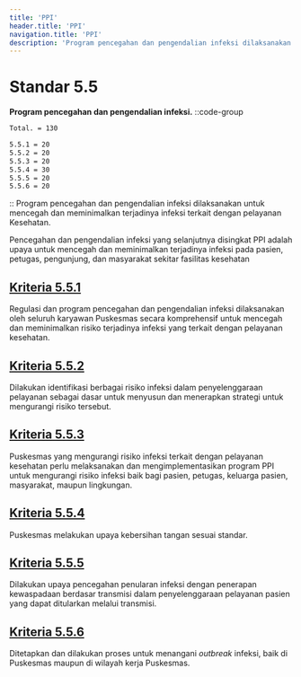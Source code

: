 ```yaml
---
title: 'PPI'
header.title: 'PPI'
navigation.title: 'PPI'
description: 'Program pencegahan dan pengendalian infeksi dilaksanakan untuk mencegah dan meminimalkan terjadinya infeksi terkait dengan pelayanan Kesehatan. Pencegahan dan pengendalian infeksi yang selanjutnya disingkat PPI adalah upaya untuk mencegah dan meminimalkan terjadinya infeksi pada pasien, petugas, pengunjung, dan masyarakat sekitar fasilitas kesehatan '
---
```


# Standar 5.5
**Program pencegahan dan pengendalian infeksi.** 
::code-group
```bash [Nilai]
Total. = 130
```
```bash [Kriteria]
5.5.1 = 20
5.5.2 = 20
5.5.3 = 20
5.5.4 = 30
5.5.5 = 20
5.5.6 = 20
```
::
Program pencegahan dan pengendalian infeksi dilaksanakan untuk mencegah dan meminimalkan terjadinya infeksi terkait dengan pelayanan Kesehatan. 

Pencegahan dan pengendalian infeksi yang selanjutnya disingkat PPI adalah upaya untuk mencegah dan meminimalkan terjadinya infeksi pada pasien, petugas, pengunjung, dan masyarakat sekitar fasilitas kesehatan 

## [Kriteria 5.5.1](/5/5/1) 
Regulasi dan program pencegahan dan pengendalian infeksi dilaksanakan oleh seluruh karyawan Puskesmas secara komprehensif untuk mencegah dan meminimalkan risiko terjadinya infeksi yang terkait dengan pelayanan kesehatan. 

## [Kriteria 5.5.2](/5/5/2) 
Dilakukan identifikasi berbagai risiko infeksi dalam penyelenggaraan pelayanan sebagai dasar untuk menyusun dan menerapkan strategi untuk mengurangi risiko tersebut. 

## [Kriteria 5.5.3](/5/5/3) 
Puskesmas yang mengurangi risiko infeksi terkait dengan pelayanan kesehatan perlu melaksanakan dan mengimplementasikan program PPI untuk mengurangi risiko infeksi baik bagi pasien, petugas, keluarga pasien, masyarakat, maupun lingkungan. 

## [Kriteria 5.5.4](/5/5/4) 
Puskesmas melakukan upaya kebersihan tangan sesuai standar. 

## [Kriteria 5.5.5](/5/5/5) 
Dilakukan upaya pencegahan penularan infeksi dengan penerapan kewaspadaan berdasar transmisi dalam penyelenggaraan pelayanan pasien yang dapat ditularkan melalui transmisi. 

## [Kriteria 5.5.6](/5/5/6) 
Ditetapkan dan dilakukan proses untuk menangani _outbreak_ infeksi, baik di Puskesmas maupun di wilayah kerja Puskesmas. 

